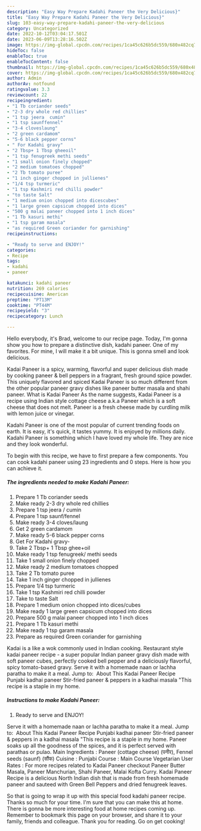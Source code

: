 ```yaml
---
description: "Easy Way Prepare Kadahi Paneer the Very Delicious}"
title: "Easy Way Prepare Kadahi Paneer the Very Delicious}"
slug: 103-easy-way-prepare-kadahi-paneer-the-very-delicious
category: Uncategorized
date: 2022-10-12T03:04:17.501Z
date: 2023-06-09T13:28:16.502Z
image: https://img-global.cpcdn.com/recipes/1ca45c626b5dc559/680x482cq70/kadahi-paneer-recipe-main-photo.jpg
hideToc: false
enableToc: true
enableTocContent: false
thumbnail: https://img-global.cpcdn.com/recipes/1ca45c626b5dc559/680x482cq70/kadahi-paneer-recipe-main-photo.jpg
cover: https://img-global.cpcdn.com/recipes/1ca45c626b5dc559/680x482cq70/kadahi-paneer-recipe-main-photo.jpg
author: Admin
authorAv: notfound
ratingvalue: 3.3
reviewcount: 22
recipeingredient:
- "1 Tb coriander seeds"
- "2-3 dry whole red chillies"
- "1 tsp jeera  cumin"
- "1 tsp saunffennel"
- "3-4 cloveslaung"
- "2 green cardamom"
- "5-6 black pepper corns"
- " For Kadahi gravy"
- "2 Tbsp+ 1 Tbsp gheeoil"
- "1 tsp fenugreek methi seeds"
- "1 small onion finely chopped"
- "2 medium tomatoes chopped"
- "2 Tb tomato puree"
- "1 inch ginger chopped in jullienes"
- "1/4 tsp turmeric"
- "1 tsp Kashmiri red chilli powder"
- "to taste Salt"
- "1 medium onion chopped into dicescubes"
- "1 large green capsicum chopped into dices"
- "500 g malai paneer chopped into 1 inch dices"
- "1 Tb kasuri methi"
- "1 tsp garam masala"
- "as required Green coriander for garnishing"
recipeinstructions:

- "Ready to serve and ENJOY!"
categories:
- Recipe
tags:
- kadahi
- paneer

katakunci: kadahi paneer 
nutrition: 269 calories
recipecuisine: American
preptime: "PT13M"
cooktime: "PT44M"
recipeyield: "3"
recipecategory: Lunch

---
```



Hello everybody, it's Brad, welcome to our recipe page. Today, I'm gonna show you how to prepare a distinctive dish, kadahi paneer. One of my favorites. For mine, I will make it a bit unique. This is gonna smell and look delicious.

Kadai Paneer is a spicy, warming, flavorful and super delicious dish made by cooking paneer &amp; bell peppers in a fragrant, fresh ground spice powder. This uniquely flavored and spiced Kadai Paneer is so much different from the other popular paneer gravy dishes like paneer butter masala and shahi paneer. What is Kadai Paneer As the name suggests, Kadai Paneer is a recipe using Indian style cottage cheese a.k.a Paneer which is a soft cheese that does not melt. Paneer is a fresh cheese made by curdling milk with lemon juice or vinegar.

Kadahi Paneer is one of the most popular of current trending foods on earth. It is easy, it's quick, it tastes yummy. It is enjoyed by millions daily. Kadahi Paneer is something which I have loved my whole life. They are nice and they look wonderful.


To begin with this recipe, we have to first prepare a few components. You can cook kadahi paneer using 23 ingredients and 0 steps. Here is how you can achieve it.

<!--inarticleads1-->

##### The ingredients needed to make Kadahi Paneer:

1. Prepare 1 Tb coriander seeds
1. Make ready 2-3 dry whole red chillies
1. Prepare 1 tsp jeera / cumin
1. Prepare 1 tsp saunf/fennel
1. Make ready 3-4 cloves/laung
1. Get 2 green cardamom
1. Make ready 5-6 black pepper corns
1. Get  For Kadahi gravy-
1. Take 2 Tbsp+ 1 Tbsp ghee+oil
1. Make ready 1 tsp fenugreek/ methi seeds
1. Take 1 small onion finely chopped
1. Make ready 2 medium tomatoes chopped
1. Take 2 Tb tomato puree
1. Take 1 inch ginger chopped in jullienes
1. Prepare 1/4 tsp turmeric
1. Take 1 tsp Kashmiri red chilli powder
1. Take to taste Salt
1. Prepare 1 medium onion chopped into dices/cubes
1. Make ready 1 large green capsicum chopped into dices
1. Prepare 500 g malai paneer chopped into 1 inch dices
1. Prepare 1 Tb kasuri methi
1. Make ready 1 tsp garam masala
1. Prepare as required Green coriander for garnishing


Kadai is a like a wok commonly used in Indian cooking. Restaurant style kadai paneer recipe - a super popular Indian paneer gravy dish made with soft paneer cubes, perfectly cooked bell pepper and a deliciously flavorful, spicy tomato-based gravy. Serve it with a homemade naan or lachha paratha to make it a meal. Jump to: ️ About This Kadai Paneer Recipe Punjabi kadhai paneer Stir-fried paneer &amp; peppers in a kadhai masala &#34;This recipe is a staple in my home. 

<!--inarticleads2-->

##### Instructions to make Kadahi Paneer:


1. Ready to serve and ENJOY!

Serve it with a homemade naan or lachha paratha to make it a meal. Jump to: ️ About This Kadai Paneer Recipe Punjabi kadhai paneer Stir-fried paneer &amp; peppers in a kadhai masala &#34;This recipe is a staple in my home. Paneer soaks up all the goodness of the spices, and it is perfect served with parathas or pulao. Main Ingredients : Paneer (cottage cheese) (पनीर), Fennel seeds (saunf) (सौंफ) Cuisine : Punjabi Course : Main Course Vegetarian User Rates : For more recipes related to Kadai Paneer checkout Paneer Butter Masala, Paneer Manchurian, Shahi Paneer, Malai Kofta Curry. Kadai Paneer Recipe is a delicious North Indian dish that is made from fresh homemade paneer and sauteed with Green Bell Peppers and dried fenugreek leaves. 

So that is going to wrap it up with this special food kadahi paneer recipe. Thanks so much for your time. I'm sure that you can make this at home. There is gonna be more interesting food at home recipes coming up. Remember to bookmark this page on your browser, and share it to your family, friends and colleague. Thank you for reading. Go on get cooking!
